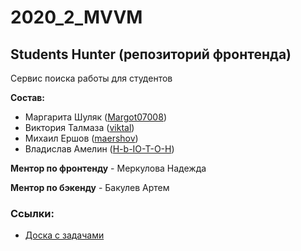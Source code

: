 # 2020_2_MVVM

## Students Hunter (репозиторий фронтенда)

Сервис поиска работы для студентов

**Состав:**

* Маргарита Шуляк ([Margot07008](https://github.com/Margot07008))
* Виктория Талмаза ([viktal](https://github.com/viktal/))
* Михаил Ершов ([maershov](https://github.com/maershov))
* Владислав Амелин ([H-b-IO-T-O-H](https://github.com/H-b-IO-T-O-H))

**Ментор по фронтенду** - Меркулова Надежда

**Ментор по бэкенду** - Бакулев Артем


### Ссылки:

- [Доска с задачами](https://trello.com/mvvm2/home)
